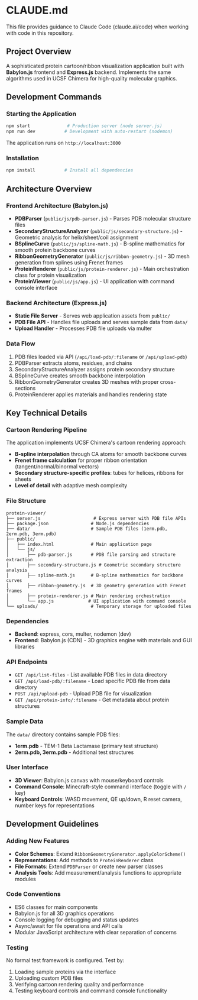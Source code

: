 # CLAUDE.md

This file provides guidance to Claude Code (claude.ai/code) when working with code in this repository.

## Project Overview

A sophisticated protein cartoon/ribbon visualization application built with **Babylon.js** frontend and **Express.js** backend. Implements the same algorithms used in UCSF Chimera for high-quality molecular graphics.

## Development Commands

### Starting the Application
```bash
npm start              # Production server (node server.js)
npm run dev           # Development with auto-restart (nodemon)
```

The application runs on `http://localhost:3000`

### Installation
```bash
npm install           # Install all dependencies
```

## Architecture Overview

### Frontend Architecture (Babylon.js)
- **PDBParser** (`public/js/pdb-parser.js`) - Parses PDB molecular structure files
- **SecondaryStructureAnalyzer** (`public/js/secondary-structure.js`) - Geometric analysis for helix/sheet/coil assignment
- **BSplineCurve** (`public/js/spline-math.js`) - B-spline mathematics for smooth protein backbone curves
- **RibbonGeometryGenerator** (`public/js/ribbon-geometry.js`) - 3D mesh generation from splines using Frenet frames
- **ProteinRenderer** (`public/js/protein-renderer.js`) - Main orchestration class for protein visualization
- **ProteinViewer** (`public/js/app.js`) - UI application with command console interface

### Backend Architecture (Express.js)
- **Static File Server** - Serves web application assets from `public/`
- **PDB File API** - Handles file uploads and serves sample data from `data/`
- **Upload Handler** - Processes PDB file uploads via multer

### Data Flow
1. PDB files loaded via API (`/api/load-pdb/:filename` or `/api/upload-pdb`)
2. PDBParser extracts atoms, residues, and chains
3. SecondaryStructureAnalyzer assigns protein secondary structure
4. BSplineCurve creates smooth backbone interpolation
5. RibbonGeometryGenerator creates 3D meshes with proper cross-sections
6. ProteinRenderer applies materials and handles rendering state

## Key Technical Details

### Cartoon Rendering Pipeline
The application implements UCSF Chimera's cartoon rendering approach:
- **B-spline interpolation** through CA atoms for smooth backbone curves
- **Frenet frame calculation** for proper ribbon orientation (tangent/normal/binormal vectors)
- **Secondary structure-specific profiles**: tubes for helices, ribbons for sheets
- **Level of detail** with adaptive mesh complexity

### File Structure
```
protein-viewer/
├── server.js                    # Express server with PDB file APIs
├── package.json                # Node.js dependencies
├── data/                       # Sample PDB files (1erm.pdb, 2erm.pdb, 3erm.pdb)
├── public/
│   ├── index.html              # Main application page
│   └── js/
│       ├── pdb-parser.js       # PDB file parsing and structure extraction
│       ├── secondary-structure.js # Geometric secondary structure analysis
│       ├── spline-math.js      # B-spline mathematics for backbone curves
│       ├── ribbon-geometry.js  # 3D geometry generation with Frenet frames
│       ├── protein-renderer.js # Main rendering orchestration
│       └── app.js             # UI application with command console
└── uploads/                    # Temporary storage for uploaded files
```

### Dependencies
- **Backend**: express, cors, multer, nodemon (dev)
- **Frontend**: Babylon.js (CDN) - 3D graphics engine with materials and GUI libraries

### API Endpoints
- `GET /api/list-files` - List available PDB files in data directory
- `GET /api/load-pdb/:filename` - Load specific PDB file from data directory
- `POST /api/upload-pdb` - Upload PDB file for visualization
- `GET /api/protein-info/:filename` - Get metadata about protein structures

### Sample Data
The `data/` directory contains sample PDB files:
- **1erm.pdb** - TEM-1 Beta Lactamase (primary test structure)
- **2erm.pdb, 3erm.pdb** - Additional test structures

### User Interface
- **3D Viewer**: Babylon.js canvas with mouse/keyboard controls
- **Command Console**: Minecraft-style command interface (toggle with `/` key)
- **Keyboard Controls**: WASD movement, QE up/down, R reset camera, number keys for representations

## Development Guidelines

### Adding New Features
- **Color Schemes**: Extend `RibbonGeometryGenerator.applyColorScheme()`
- **Representations**: Add methods to `ProteinRenderer` class
- **File Formats**: Extend `PDBParser` or create new parser classes
- **Analysis Tools**: Add measurement/analysis functions to appropriate modules

### Code Conventions
- ES6 classes for main components
- Babylon.js for all 3D graphics operations
- Console logging for debugging and status updates
- Async/await for file operations and API calls
- Modular JavaScript architecture with clear separation of concerns

### Testing
No formal test framework is configured. Test by:
1. Loading sample proteins via the interface
2. Uploading custom PDB files
3. Verifying cartoon rendering quality and performance
4. Testing keyboard controls and command console functionality